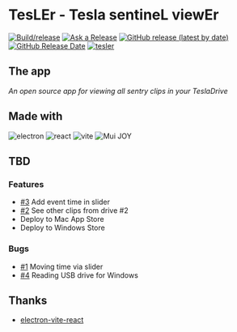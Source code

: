 # TesLEr - Tesla sentineL viewEr

[![Build/release](https://github.com/j-catania/TeslaSentinelViewer/actions/workflows/build.yml/badge.svg)](https://github.com/j-catania/TeslaSentinelViewer/actions/workflows/build.yml)
[![Ask a Release](https://github.com/j-catania/TeslaSentinelViewer/actions/workflows/release.yml/badge.svg)](https://github.com/j-catania/TeslaSentinelViewer/actions/workflows/release.yml)
[![GitHub release (latest by date)](https://img.shields.io/github/v/release/j-catania/TeslaSentinelViewer)](https://github.com/j-catania/TeslaSentinelViewer/releases/latest)
[![GitHub Release Date](https://img.shields.io/github/release-date/j-catania/TeslaSentinelViewer)](https://github.com/j-catania/TeslaSentinelViewer/releases/latest)
[![tesler](https://snapcraft.io/tesler/badge.svg)](https://snapcraft.io/tesler)

## The app

_An open source app for viewing all sentry clips in your TeslaDrive_

## Made with

![electron](https://img.shields.io/badge/electron-47848F.svg?style=for-the-badge&logo=electron&logoColor=white)
![react](https://img.shields.io/badge/react-61DAFB.svg?style=for-the-badge&logo=react&logoColor=white)
![vite](https://img.shields.io/badge/vite-646CFF.svg?style=for-the-badge&logo=vite&logoColor=white)
![Mui JOY](https://img.shields.io/badge/mui_joy-007FFF.svg?style=for-the-badge&logo=mui&logoColor=white)

## TBD

### Features

- [#3](https://github.com/j-catania/TeslaSentinelViewer/issues/3) Add event time in slider
- [#2](https://github.com/j-catania/TeslaSentinelViewer/issues/2) See other clips from drive #2
- Deploy to Mac App Store
- Deploy to Windows Store

### Bugs

- [#1](https://github.com/j-catania/TeslaSentinelViewer/issues/1) Moving time via slider
- [#4](https://github.com/j-catania/TeslaSentinelViewer/issues/4) Reading USB drive for Windows

## Thanks

- [electron-vite-react](https://github.com/electron-vite/electron-vite-react)
